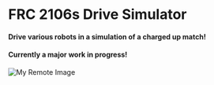 # FRC 2106s Drive Simulator
#### Drive various robots in a simulation of a charged up match!
#### Currently a major work in progress!

![My Remote Image](https://imgur.com/a/8jf2jvU.png)

